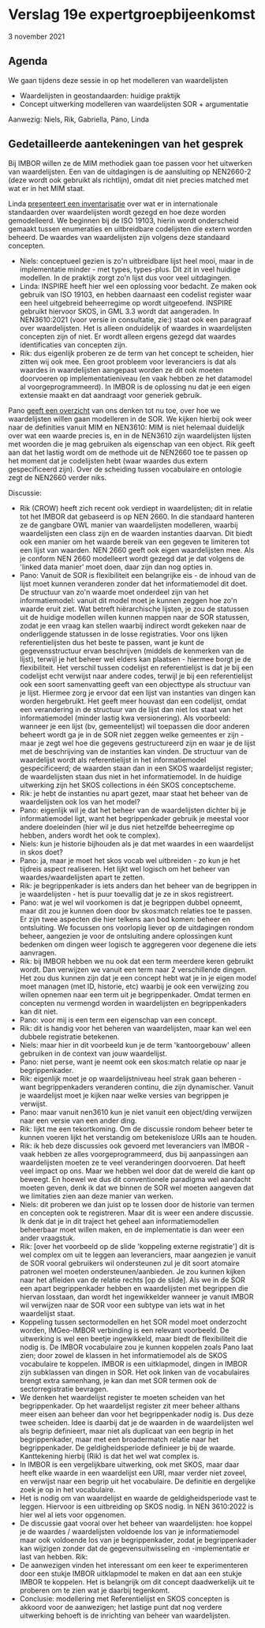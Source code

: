 # Verslag 19e expertgroepbijeenkomst
3 november 2021

## Agenda
We gaan tijdens deze sessie in op het modelleren van waardelijsten
- Waardelijsten in geostandaarden: huidige praktijk
- Concept uitwerking modelleren van waardelijsten SOR + argumentatie

Aanwezig: Niels, Rik, Gabriella, Pano, Linda

## Gedetailleerde aantekeningen van het gesprek

Bij IMBOR willen ze de MIM methodiek gaan toe passen voor het uitwerken van waardelijsten. Een van de uitdagingen is de aansluiting op NEN2660-2 (deze wordt ook gebruikt als richtlijn), omdat dit niet precies matched met wat er in het MIM staat. 
 



Linda [presenteert een inventarisatie](https://github.com/Geonovum/disgeo-imsor/blob/master/overleg/2021103-disgeo-expertgroep-waardelijsten.pdf) over wat er in internationale standaarden over waardelijsten wordt gezegd en hoe deze worden gemodelleerd. We beginnen bij de ISO 19103, hierin wordt onderscheid gemaakt tussen enumeraties en uitbreidbare codelijsten die extern worden beheerd. De waardes van waardelijsten zijn volgens deze standaard concepten.
- Niels: conceptueel gezien is zo'n uitbreidbare lijst heel mooi, maar in de implementatie minder - met types, types-plus. Dit zit in veel huidige modellen. In de praktijk zorgt zo'n lijst dus voor veel uitdagingen. 
- Linda:  INSPIRE heeft hier wel een oplossing voor bedacht. Ze maken ook gebruik van ISO 19103, en hebben daarnaast een codelist register waar een heel uitgebreid beheerregime op wordt uitgeoefend. INSPIRE gebruikt hiervoor SKOS, in GML 3.3 wordt dat aangeraden. In NEN3610:2021 (voor versie in consultatie, zie:) staat ook een paragraaf over waardelijsten. Het is alleen onduidelijk of waardes in waardelijsten concepten zijn of niet. Er wordt alleen ergens gezegd dat waardes identificaties van concepten zijn. 
- Rik: dus eigenlijk proberen ze de term van het concept te scheiden, hier zitten wij ook mee. Een groot probleem voor leveranciers is dat als waardes in waardelijsten aangepast worden ze dit ook moeten doorvoeren op implementatieniveau (en vaak hebben ze het datamodel al voorgeprogrammeerd). In IMBOR is de oplossing nu dat je een eigen extensie maakt en dat aandraagt voor generiek gebruik.

Pano [geeft een overzicht](https://github.com/Geonovum/disgeo-imsor/blob/master/overleg/03-11-2021-expertgroepvergadering-waardelijsten-imsor.pdf) van ons denken tot nu toe, over hoe we waardelijsten willen gaan modelleren in de SOR. We kijken hierbij ook weer naar de definities vanuit MIM en NEN3610: MIM is niet helemaal duidelijk over wat een waarde precies is, en in de NEN3610 zijn waardelijsten lijsten met woorden die je mag gebruiken als eigenschap van een object. Rik geeft aan dat het lastig wordt om de methode uit de NEN2660 toe te passen op het moment dat je codelijsten hebt (waar waardes dus extern gespecificeerd zijn). Over de scheiding tussen vocabulaire en ontologie zegt de NEN2660 verder niks.

Discussie:
- Rik (CROW) heeft zich recent ook verdiept in waardelijsten; dit in relatie tot het IMBOR dat gebaseerd is op NEN 2660. In die standaard hanteren ze de gangbare OWL manier van waardelijsten modelleren, waarbij waardelijsten een class zijn en de waarden instanties daarvan. Dit biedt ook een manier om het waarde bereik van een gegeven te limiteren tot een lijst van waarden. NEN 2660 geeft ook eigen waardelijsten mee. Als je conform NEN 2660 modelleert wordt gezegd dat je dat volgens de 'linked data manier' moet doen, daar zijn dan nog opties in. 
- Pano: Vanuit de SOR is flexibiliteit een belangrijke eis - de inhoud van de lijst moet kunnen veranderen zonder dat het informatiemodel dit doet. De structuur van zo'n waarde moet onderdeel zijn van het informatiemodel: vanuit dit model moet je kunnen zeggen hoe zo'n waarde eruit ziet. Wat betreft hiërarchische lijsten, je zou de statussen uit de huidige modellen willen kunnen mappen naar de SOR statussen, zodat je een vraag kan stellen waarbij indirect wordt gekeken naar de onderliggende statussen in de losse registraties. Voor ons lijken referentielijsten dus het beste te passen, want je kunt de gegevensstructuur ervan beschrijven (middels de kenmerken van de lijst), terwijl je het beheer wel elders kan plaatsen - hiermee borgt je de flexibiliteit. Het verschil tussen codelijst en referentielijst is dat je bij een codelijst echt verwijst naar andere codes, terwijl je bij een referentielijst ook een soort samenvatting geeft van een objecttype als structuur van je lijst. Hiermee zorg je ervoor dat een lijst van instanties van dingen kan worden hergebruikt. Het geeft meer houvast dan een codelijst, omdat een verandering in de structuur van de lijst dan niet los staat van het informatiemodel (minder lastig kwa versionering).
Als voorbeeld: wanneer je een lijst (bv, gemeentelijst) wil toepassen die door anderen beheert wordt ga je in de SOR niet zeggen welke gemeentes er zijn - maar je zegt wel hoe die gegevens gestructureerd zijn en waar je de lijst met de beschrijving van de instanties kan vinden. De structuur van de waardelijst wordt als referentielijst in het informatiemodel gespecificeerd; de waarden staan dan in een SKOS waardelijst register; de waardelijsten staan dus niet in het informatiemodel. In de huidige uitwerking zijn het SKOS collections in één SKOS conceptscheme.
- Rik: je hebt de instanties nu apart gezet, maar staat het beheer van de waardelijsten ook los van het model?
- Pano: eigenlijk wil je dat het beheer van de waardelijsten dichter bij je informatiemodel ligt, want het begrippenkader gebruik je meestal voor andere doeleinden (hier wil je dus niet hetzelfde beheerregime op hebben, anders wordt het ook te complex). 
- Niels: kun je historie bijhouden als je dat met waardes in een waardelijst in skos doet?
- Pano: ja, maar je moet het skos vocab wel uitbreiden - zo kun je het tijdreis aspect realiseren. Het lijkt wel logisch om het beheer van waardes/waardelijsten apart te zetten.
- Rik: je begrippenkader is iets anders dan het beheer van de begrippen in je waardelijsten - het is puur toevallig dat je ze in skos registreert. 
- Pano: wat je wel wil voorkomen is dat je begrippen dubbel opneemt, maar dit zou je kunnen doen door bv skos:match relaties toe te passen. Er zijn twee aspecten die hier telkens aan bod komen: beheer en ontsluiting. We focussen ons voorlopig liever op de uitdagingen rondom beheer, aangezien je voor de ontsluiting andere oplossingen kunt bedenken om dingen weer logisch te aggregeren voor degenene die iets aanvragen. 
- Rik: bij IMBOR hebben we nu ook dat een term meerdere keren gebruikt wordt. Dan verwijzen we vanuit een term naar 2 verschillende dingen. Het zou dus kunnen zijn dat je een concept hebt wat je in je eigen model moet managen (met ID, historie, etc) waarbij je ook een verwijzing zou willen opnemen naar een term uit je begrippenkader. Omdat termen en concepten nu vermengd worden in waardelijsten en begrippenkaders kan dit niet. 
- Pano: voor mij is een term een eigenschap van een concept. 
- Rik: dit is handig voor het beheren van waardelijsten, maar kan wel een dubbele registratie betekenen.
- Niels: maar hier in dit voorbeeld kun je de term 'kantoorgebouw' alleen gebruiken in de context van jouw waardelijst. 
- Pano: niet perse, want je neemt ook een skos:match relatie op naar je begrippenkader. 
- Rik: eigenlijk moet je op waardelijstniveau heel strak gaan beheren - want begrippenkaders veranderen continu, die zijn dynamischer. Vanuit je waardelijst moet je kijken naar welke versies van begrippen je verwijst.
- Pano: maar vanuit nen3610 kun je niet vanuit een object/ding verwijzen naar een versie van een ander ding. 
- Rik: lijkt me een tekortkoming. Om de discussie rondom beheer beter te kunnen voeren lijkt het verstandig om betekenisloze URIs aan te houden. 
- Rik: ik heb deze discussies ook gevoerd met leveranciers van IMBOR - vaak hebben ze alles voorgeprogrammeerd, dus bij aanpassingen aan waardelijsten moeten ze te veel veranderingen doorvoeren. Dat heeft veel impact op ons. Maar we hebben wel door dat de wereld die kant op beweegt. En hoewel we dus dit conventionele paradigma wel aandacht moeten geven, denk ik dat we binnen de SOR wel moeten aangeven dat we limitaties zien aan deze manier van werken.
- Niels: dit proberen we dan juist op te lossen door de historie van termen en concepten ook te registreren. Maar dit is weer een andere discussie. Ik denk dat je in dit traject het geheel aan informatiemodellen beheerbaar moet willen maken, en de implementatie is dan weer een ander vraagstuk. 
- Rik: [over het voorbeeld op de slide 'koppeling externe registratie'] dit is wel  complex om uit te leggen aan leveranciers, maar aangezien je vanuit de SOR vooral gebruikers wil ondersteunen zul je dit soort atomaire patronen wel moeten ondersteunen/aanbieden. Je zou kunnen kijken naar het afleiden van de relatie rechts [op de slide]. Als we in de SOR een apart begrippenkader hebben en waardelijsten met begrippen die hiervan losstaan, dan wordt het ingewikkelder wanneer je vanuit IMBOR wil verwijzen naar de SOR voor een subtype van iets wat in het waardelijst staat. 
- Koppeling tussen sectormodellen en het SOR model moet onderzocht worden, IMGeo-IMBOR verbinding is een relevant voorbeeld. De uitwerking is wel een beetje ingewikkeld, maar biedt de flexibiliteit die nodig is. De IMBOR vocabulaire zou je kunnen koppelen zoals Pano laat zien; door zowel de klassen in het informatiemodel als de SKOS vocabulaire te koppelen. IMBOR is een uitklapmodel, dingen in IMBOR zijn subklassen van dingen in SOR. Het ook linken van de vocabulaires brengt extra samenhang, je kan dan met SOR termen ook de sectorregistratie bevragen. 
- We denken het waardelijst register te moeten scheiden van het begrippenkader. Op het waardelijst register zit meer beheer althans meer eisen aan beheer dan voor het begrippenkader nodig is. Dus deze twee scheiden. Idee is daarbij dat je de waarden in de waardelijsten wel als begrip definieert, maar niet als duplicaat van een begrip in het begrippenkader, maar met een broadermatch relatie naar het begrippenkader. De geldigheidsperiode definieer je bij de waarde. Kanttekening hierbij (Rik) is dat het wel wat complex is. 
- In IMBOR is een vergelijkbare uitwerking, ook met SKOS, maar daar  heeft elke waarde in een waardelijst een URI, maar verder niet zoveel, en verwijst naar een begrip uit het vocabulaire. De definitie en dergelijke zoek je op in het vocabulaire.
- Het is nodig om van waardelijst en waarde de geldigheidsperiode vast te leggen. Hiervoor is een  uitbreiding op SKOS nodig. In NEN 3610:2022 is hier wel al iets voor opgenomen.
- De discussie gaat vooral over het beheer van waardelijsten: hoe koppel je de waardes / waardelijsten voldoende los van je informatiemodel maar ook voldoende los van je begrippenkader, zodat je begrippenkader kan wijzigen zonder dat de gegevensuitwisseling en -implementatie er last van hebben.
 Rik:
- De aanwezigen vinden het interessant om een keer te experimenteren door een stukje IMBOR uitklapmodel te maken en dat aan een stukje IMBOR te koppelen. Het is belangrijk om dit concept daadwerkelijk uit te proberen om te zien wat je daarbij tegenkomt. 
- Conclusie: modellering met Referentielijst en SKOS concepten is akkoord voor de aanwezigen; het lastige punt dat nog verdere uitwerking behoeft is de inrichting van beheer van waardelijsten.


